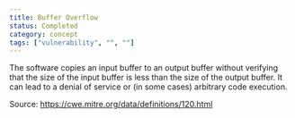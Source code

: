 ```yaml
---
title: Buffer Overflow
status: Completed
category: concept
tags: ["vulnerability", "", ""]
---
```


The software copies an input buffer to an output buffer without verifying that the size of the input buffer is less than the size of the output buffer. It can lead to a denial of service or (in some cases) arbitrary code execution.

Source: https://cwe.mitre.org/data/definitions/120.html
